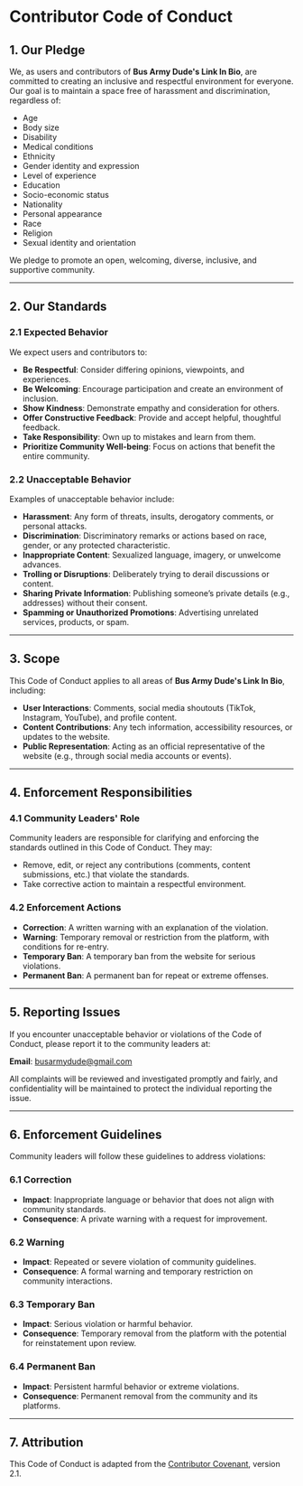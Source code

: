 # Contributor Code of Conduct

## 1. **Our Pledge**

We, as users and contributors of **Bus Army Dude's Link In Bio**, are committed to creating an inclusive and respectful environment for everyone. Our goal is to maintain a space free of harassment and discrimination, regardless of:

- Age
- Body size
- Disability
- Medical conditions
- Ethnicity
- Gender identity and expression
- Level of experience
- Education
- Socio-economic status
- Nationality
- Personal appearance
- Race
- Religion
- Sexual identity and orientation

We pledge to promote an open, welcoming, diverse, inclusive, and supportive community.

---

## 2. **Our Standards**

### 2.1 **Expected Behavior**

We expect users and contributors to:

- **Be Respectful**: Consider differing opinions, viewpoints, and experiences.
- **Be Welcoming**: Encourage participation and create an environment of inclusion.
- **Show Kindness**: Demonstrate empathy and consideration for others.
- **Offer Constructive Feedback**: Provide and accept helpful, thoughtful feedback.
- **Take Responsibility**: Own up to mistakes and learn from them.
- **Prioritize Community Well-being**: Focus on actions that benefit the entire community.

### 2.2 **Unacceptable Behavior**

Examples of unacceptable behavior include:

- **Harassment**: Any form of threats, insults, derogatory comments, or personal attacks.
- **Discrimination**: Discriminatory remarks or actions based on race, gender, or any protected characteristic.
- **Inappropriate Content**: Sexualized language, imagery, or unwelcome advances.
- **Trolling or Disruptions**: Deliberately trying to derail discussions or content.
- **Sharing Private Information**: Publishing someone’s private details (e.g., addresses) without their consent.
- **Spamming or Unauthorized Promotions**: Advertising unrelated services, products, or spam.

---

## 3. **Scope**

This Code of Conduct applies to all areas of **Bus Army Dude's Link In Bio**, including:

- **User Interactions**: Comments, social media shoutouts (TikTok, Instagram, YouTube), and profile content.
- **Content Contributions**: Any tech information, accessibility resources, or updates to the website.
- **Public Representation**: Acting as an official representative of the website (e.g., through social media accounts or events).

---

## 4. **Enforcement Responsibilities**

### 4.1 **Community Leaders' Role**

Community leaders are responsible for clarifying and enforcing the standards outlined in this Code of Conduct. They may:

- Remove, edit, or reject any contributions (comments, content submissions, etc.) that violate the standards.
- Take corrective action to maintain a respectful environment.

### 4.2 **Enforcement Actions**

- **Correction**: A written warning with an explanation of the violation.
- **Warning**: Temporary removal or restriction from the platform, with conditions for re-entry.
- **Temporary Ban**: A temporary ban from the website for serious violations.
- **Permanent Ban**: A permanent ban for repeat or extreme offenses.

---

## 5. **Reporting Issues**

If you encounter unacceptable behavior or violations of the Code of Conduct, please report it to the community leaders at:

**Email**: busarmydude@gmail.com

All complaints will be reviewed and investigated promptly and fairly, and confidentiality will be maintained to protect the individual reporting the issue.

---

## 6. **Enforcement Guidelines**

Community leaders will follow these guidelines to address violations:

### 6.1 **Correction**
- **Impact**: Inappropriate language or behavior that does not align with community standards.
- **Consequence**: A private warning with a request for improvement.

### 6.2 **Warning**
- **Impact**: Repeated or severe violation of community guidelines.
- **Consequence**: A formal warning and temporary restriction on community interactions.

### 6.3 **Temporary Ban**
- **Impact**: Serious violation or harmful behavior.
- **Consequence**: Temporary removal from the platform with the potential for reinstatement upon review.

### 6.4 **Permanent Ban**
- **Impact**: Persistent harmful behavior or extreme violations.
- **Consequence**: Permanent removal from the community and its platforms.

---

## 7. **Attribution**

This Code of Conduct is adapted from the [Contributor Covenant](https://www.contributor-covenant.org), version 2.1.

